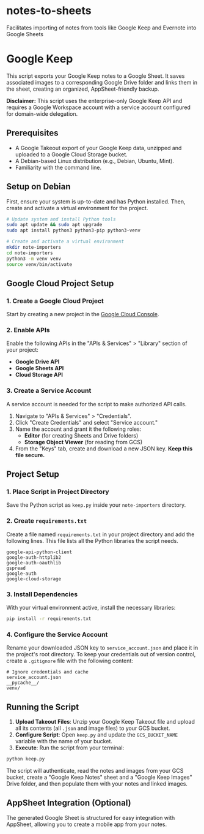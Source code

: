 # notes-to-sheets
Facilitates importing of notes from tools like Google Keep and Evernote into Google Sheets

# Google Keep

This script exports your Google Keep notes to a Google Sheet. It saves associated images to a corresponding Google Drive folder and links them in the sheet, creating an organized, AppSheet-friendly backup.

**Disclaimer:** This script uses the enterprise-only Google Keep API and requires a Google Workspace account with a service account configured for domain-wide delegation.

## Prerequisites

* A Google Takeout export of your Google Keep data, unzipped and uploaded to a Google Cloud Storage bucket.
* A Debian-based Linux distribution (e.g., Debian, Ubuntu, Mint).
* Familiarity with the command line.

## Setup on Debian

First, ensure your system is up-to-date and has Python installed. Then, create and activate a virtual environment for the project.

```bash
# Update system and install Python tools
sudo apt update && sudo apt upgrade
sudo apt install python3 python3-pip python3-venv

# Create and activate a virtual environment
mkdir note-importers
cd note-importers
python3 -m venv venv
source venv/bin/activate
```

## Google Cloud Project Setup

### 1. Create a Google Cloud Project

Start by creating a new project in the [Google Cloud Console](https://console.cloud.google.com/).

### 2. Enable APIs

Enable the following APIs in the "APIs & Services" > "Library" section of your project:

* **Google Drive API**
* **Google Sheets API**
* **Cloud Storage API**

### 3. Create a Service Account

A service account is needed for the script to make authorized API calls.

1.  Navigate to "APIs & Services" > "Credentials".
2.  Click "Create Credentials" and select "Service account."
3.  Name the account and grant it the following roles:
    * **Editor** (for creating Sheets and Drive folders)
    * **Storage Object Viewer** (for reading from GCS)
4.  From the "Keys" tab, create and download a new JSON key. **Keep this file secure.**

## Project Setup

### 1. Place Script in Project Directory

Save the Python script as `keep.py` inside your `note-importers` directory.

### 2. Create `requirements.txt`

Create a file named `requirements.txt` in your project directory and add the following lines. This file lists all the Python libraries the script needs.

```
google-api-python-client
google-auth-httplib2
google-auth-oauthlib
gspread
google-auth
google-cloud-storage
```

### 3. Install Dependencies

With your virtual environment active, install the necessary libraries:

```bash
pip install -r requirements.txt
```

### 4. Configure the Service Account

Rename your downloaded JSON key to `service_account.json` and place it in the project's root directory. To keep your credentials out of version control, create a `.gitignore` file with the following content:

```
# Ignore credentials and cache
service_account.json
__pycache__/
venv/
```

## Running the Script

1.  **Upload Takeout Files**: Unzip your Google Keep Takeout file and upload all its contents (all `.json` and image files) to your GCS bucket.
2.  **Configure Script**: Open `keep.py` and update the `GCS_BUCKET_NAME` variable with the name of your bucket.
3.  **Execute**: Run the script from your terminal:

```bash
python keep.py
```

The script will authenticate, read the notes and images from your GCS bucket, create a "Google Keep Notes" sheet and a "Google Keep Images" Drive folder, and then populate them with your notes and linked images.

## AppSheet Integration (Optional)

The generated Google Sheet is structured for easy integration with AppSheet, allowing you to create a mobile app from your notes.


